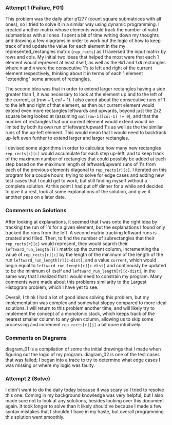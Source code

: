 ### Attempt 1 (Failure, F01)
This problem was the daily after p1277 (count square submatrices with all ones), so I tried to solve it in a similar way using dynamic programming. I created another matrix whose elements would track the number of valid submatrices with all ones. I spent a bit of time writing down my thoughts and drawing a few diagrams in order to work out the logic of how to keep track of and update the value for each element in the my represented_rectangles matrix (`rep_rects`) as I traversed the input matrix by rows and cols. My initial two ideas that helped the most were that each 1 element would represent at least itself, as well as the `M`x1 and 1x`N` rectangles where `M` and `N` were the consecutive 1's to left and right of the current element respectively, thinking about it in terms of each 1 element "extending" some amount of rectangles. 

The second idea was that in order to extend larger rectangles having a side greater than 1, it was necessary to look at the element up and to the left of the current, at $(row-1,col-1)$. I also cared about the consecutive runs of 1 to the left and right of that element, as then our current element would extend even more rectangles leftwards and upwards, beyond just the 2x2 square being looked at (assuming `mat[row-1][col-1] != 0`), and that the number of rectangles that our current element would extend would be limited by both its own run of leftward/upward 1's as well as the the similar runs of the up-left element. This would mean that I would need to backtrack up-left even further to extend larger and larger rectangles.

I devised some algorithms in order to calculate how many new rectangles `rep_rects[r][c]` would accumulate for each step up-left, and to keep track of the maximum number of rectangles that could possibly be added at each step based on the maximum length of leftward/upward runs of 1's from each of the previous elements diagonal to `rep_rects[r][c]`. I iterated on this program for a couple hours, trying to solve for edge cases and adding new test cases that I could get to work, but still finding myself without a complete solution. At this point I had put off dinner for a while and decided to give it a rest, look at some explanations of the solution, and give it another pass on a later date.

### Comments on Solutions
After looking at explanations, it seemed that I was onto the right idea by tracking the run of 1's for a given element, but the explanations I found only tracked the runs from the left. A second matrix tracking leftward runs is created and filled. Then, to find the number of subrectangles that their `rep_rects[r][c]` would represent, they would search their `leftward_run_length[][]` matrix up the current column, incrementing the value of  `rep_rects[r][c]` by the length of the minimum of the length of the run `leftward_run_length[r][c-dist]`, and a value `current`, which would begin equal to `leftward_run_length[r][c-dist]` and continously be updated to be the minimum of itself and `leftward_run_length[r][c-dist]`, in the same way that I realized that I would need to constrain my program. Many comments were made about this problems similarity to the Largest Histogram problem, which I have yet to see.

Overall, I think I had a lot of good ideas solving this problem, but my implementation was complex and somewhat sloppy compared to more ideal solutions. I will return to this problem another time, and will likely try to implement the concept of a monotonic stack, which keeps track of the nearest smaller column to any given column, allowing us to skip some processing and increment `rep_rects[r][j]` a bit more intuitively.

### Comments on Diagrams
diagram_01 is a compilation of some the initial drawings that I made when figuring out the logic of my program. diagram_02 is one of the test cases that was failed; I began into a trace to try to determine what edge cases I was missing or where my logic was faulty.

### Attempt 2 (Solve)
I didn't want to do the daily today because it was scary so I tried to resolve this one. Coming in my background knowledge was very helpful, but I also made sure not to look at any solutions, besides looking over this document again. It took longer to solve than it likely should've because I made a few syntax mistakes that I shouldn't have in my haste, but overall programming this solution went smoothly.
